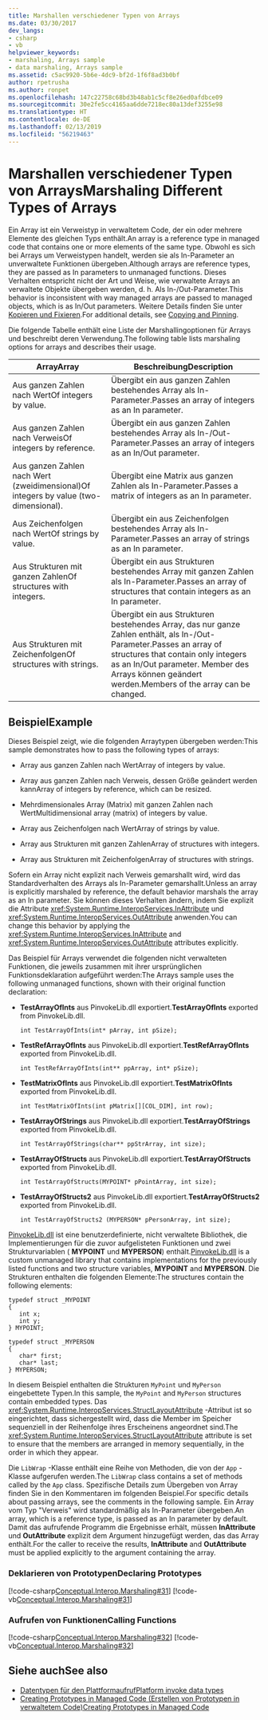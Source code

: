 ```yaml
---
title: Marshallen verschiedener Typen von Arrays
ms.date: 03/30/2017
dev_langs:
- csharp
- vb
helpviewer_keywords:
- marshaling, Arrays sample
- data marshaling, Arrays sample
ms.assetid: c5ac9920-5b6e-4dc9-bf2d-1f6f8ad3b0bf
author: rpetrusha
ms.author: ronpet
ms.openlocfilehash: 147c22758c68bd3b48ab1c5cf8e26ed0afdbce09
ms.sourcegitcommit: 30e2fe5cc4165aa6dde7218ec80a13def3255e98
ms.translationtype: HT
ms.contentlocale: de-DE
ms.lasthandoff: 02/13/2019
ms.locfileid: "56219463"
---
```

# <a name="marshaling-different-types-of-arrays"></a><span data-ttu-id="8d3a4-102">Marshallen verschiedener Typen von Arrays</span><span class="sxs-lookup"><span data-stu-id="8d3a4-102">Marshaling Different Types of Arrays</span></span>
<span data-ttu-id="8d3a4-103">Ein Array ist ein Verweistyp in verwaltetem Code, der ein oder mehrere Elemente des gleichen Typs enthält.</span><span class="sxs-lookup"><span data-stu-id="8d3a4-103">An array is a reference type in managed code that contains one or more elements of the same type.</span></span> <span data-ttu-id="8d3a4-104">Obwohl es sich bei Arrays um Verweistypen handelt, werden sie als In-Parameter an unverwaltete Funktionen übergeben.</span><span class="sxs-lookup"><span data-stu-id="8d3a4-104">Although arrays are reference types, they are passed as In parameters to unmanaged functions.</span></span> <span data-ttu-id="8d3a4-105">Dieses Verhalten entspricht nicht der Art und Weise, wie verwaltete Arrays an verwaltete Objekte übergeben werden, d. h. Als In-/Out-Parameter.</span><span class="sxs-lookup"><span data-stu-id="8d3a4-105">This behavior is inconsistent with way managed arrays are passed to managed objects, which is as In/Out parameters.</span></span> <span data-ttu-id="8d3a4-106">Weitere Details finden Sie unter [Kopieren und Fixieren](copying-and-pinning.md).</span><span class="sxs-lookup"><span data-stu-id="8d3a4-106">For additional details, see [Copying and Pinning](copying-and-pinning.md).</span></span>  
  
 <span data-ttu-id="8d3a4-107">Die folgende Tabelle enthält eine Liste der Marshallingoptionen für Arrays und beschreibt deren Verwendung.</span><span class="sxs-lookup"><span data-stu-id="8d3a4-107">The following table lists marshaling options for arrays and describes their usage.</span></span>  
  
|<span data-ttu-id="8d3a4-108">Array</span><span class="sxs-lookup"><span data-stu-id="8d3a4-108">Array</span></span>|<span data-ttu-id="8d3a4-109">Beschreibung</span><span class="sxs-lookup"><span data-stu-id="8d3a4-109">Description</span></span>|  
|-----------|-----------------|  
|<span data-ttu-id="8d3a4-110">Aus ganzen Zahlen nach Wert</span><span class="sxs-lookup"><span data-stu-id="8d3a4-110">Of integers by value.</span></span>|<span data-ttu-id="8d3a4-111">Übergibt ein aus ganzen Zahlen bestehendes Array als In-Parameter.</span><span class="sxs-lookup"><span data-stu-id="8d3a4-111">Passes an array of integers as an In parameter.</span></span>|  
|<span data-ttu-id="8d3a4-112">Aus ganzen Zahlen nach Verweis</span><span class="sxs-lookup"><span data-stu-id="8d3a4-112">Of integers by reference.</span></span>|<span data-ttu-id="8d3a4-113">Übergibt ein aus ganzen Zahlen bestehendes Array als In-/Out-Parameter.</span><span class="sxs-lookup"><span data-stu-id="8d3a4-113">Passes an array of integers as an In/Out parameter.</span></span>|  
|<span data-ttu-id="8d3a4-114">Aus ganzen Zahlen nach Wert (zweidimensional)</span><span class="sxs-lookup"><span data-stu-id="8d3a4-114">Of integers by value (two-dimensional).</span></span>|<span data-ttu-id="8d3a4-115">Übergibt eine Matrix aus ganzen Zahlen als In-Parameter.</span><span class="sxs-lookup"><span data-stu-id="8d3a4-115">Passes a matrix of integers as an In parameter.</span></span>|  
|<span data-ttu-id="8d3a4-116">Aus Zeichenfolgen nach Wert</span><span class="sxs-lookup"><span data-stu-id="8d3a4-116">Of strings by value.</span></span>|<span data-ttu-id="8d3a4-117">Übergibt ein aus Zeichenfolgen bestehendes Array als In-Parameter.</span><span class="sxs-lookup"><span data-stu-id="8d3a4-117">Passes an array of strings as an In parameter.</span></span>|  
|<span data-ttu-id="8d3a4-118">Aus Strukturen mit ganzen Zahlen</span><span class="sxs-lookup"><span data-stu-id="8d3a4-118">Of structures with integers.</span></span>|<span data-ttu-id="8d3a4-119">Übergibt ein aus Strukturen bestehendes Array mit ganzen Zahlen als In-Parameter.</span><span class="sxs-lookup"><span data-stu-id="8d3a4-119">Passes an array of structures that contain integers as an In parameter.</span></span>|  
|<span data-ttu-id="8d3a4-120">Aus Strukturen mit Zeichenfolgen</span><span class="sxs-lookup"><span data-stu-id="8d3a4-120">Of structures with strings.</span></span>|<span data-ttu-id="8d3a4-121">Übergibt ein aus Strukturen bestehendes Array, das nur ganze Zahlen enthält, als In-/Out-Parameter.</span><span class="sxs-lookup"><span data-stu-id="8d3a4-121">Passes an array of structures that contain only integers as an In/Out parameter.</span></span> <span data-ttu-id="8d3a4-122">Member des Arrays können geändert werden.</span><span class="sxs-lookup"><span data-stu-id="8d3a4-122">Members of the array can be changed.</span></span>|  
  
## <a name="example"></a><span data-ttu-id="8d3a4-123">Beispiel</span><span class="sxs-lookup"><span data-stu-id="8d3a4-123">Example</span></span>  
 <span data-ttu-id="8d3a4-124">Dieses Beispiel zeigt, wie die folgenden Arraytypen übergeben werden:</span><span class="sxs-lookup"><span data-stu-id="8d3a4-124">This sample demonstrates how to pass the following types of arrays:</span></span>  
  
-   <span data-ttu-id="8d3a4-125">Array aus ganzen Zahlen nach Wert</span><span class="sxs-lookup"><span data-stu-id="8d3a4-125">Array of integers by value.</span></span>  
  
-   <span data-ttu-id="8d3a4-126">Array aus ganzen Zahlen nach Verweis, dessen Größe geändert werden kann</span><span class="sxs-lookup"><span data-stu-id="8d3a4-126">Array of integers by reference, which can be resized.</span></span>  
  
-   <span data-ttu-id="8d3a4-127">Mehrdimensionales Array (Matrix) mit ganzen Zahlen nach Wert</span><span class="sxs-lookup"><span data-stu-id="8d3a4-127">Multidimensional array (matrix) of integers by value.</span></span>  
  
-   <span data-ttu-id="8d3a4-128">Array aus Zeichenfolgen nach Wert</span><span class="sxs-lookup"><span data-stu-id="8d3a4-128">Array of strings by value.</span></span>  
  
-   <span data-ttu-id="8d3a4-129">Array aus Strukturen mit ganzen Zahlen</span><span class="sxs-lookup"><span data-stu-id="8d3a4-129">Array of structures with integers.</span></span>  
  
-   <span data-ttu-id="8d3a4-130">Array aus Strukturen mit Zeichenfolgen</span><span class="sxs-lookup"><span data-stu-id="8d3a4-130">Array of structures with strings.</span></span>  
  
 <span data-ttu-id="8d3a4-131">Sofern ein Array nicht explizit nach Verweis gemarshallt wird, wird das Standardverhalten des Arrays als In-Parameter gemarshallt.</span><span class="sxs-lookup"><span data-stu-id="8d3a4-131">Unless an array is explicitly marshaled by reference, the default behavior marshals the array as an In parameter.</span></span> <span data-ttu-id="8d3a4-132">Sie können dieses Verhalten ändern, indem Sie explizit die Attribute <xref:System.Runtime.InteropServices.InAttribute> und <xref:System.Runtime.InteropServices.OutAttribute> anwenden.</span><span class="sxs-lookup"><span data-stu-id="8d3a4-132">You can change this behavior by applying the <xref:System.Runtime.InteropServices.InAttribute> and <xref:System.Runtime.InteropServices.OutAttribute> attributes explicitly.</span></span>  
  
 <span data-ttu-id="8d3a4-133">Das Beispiel für Arrays verwendet die folgenden nicht verwalteten Funktionen, die jeweils zusammen mit ihrer ursprünglichen Funktionsdeklaration aufgeführt werden:</span><span class="sxs-lookup"><span data-stu-id="8d3a4-133">The Arrays sample uses the following unmanaged functions, shown with their original function declaration:</span></span>  
  
-   <span data-ttu-id="8d3a4-134">**TestArrayOfInts** aus PinvokeLib.dll exportiert.</span><span class="sxs-lookup"><span data-stu-id="8d3a4-134">**TestArrayOfInts** exported from PinvokeLib.dll.</span></span>  
  
    ```  
    int TestArrayOfInts(int* pArray, int pSize);  
    ```  
  
-   <span data-ttu-id="8d3a4-135">**TestRefArrayOfInts** aus PinvokeLib.dll exportiert.</span><span class="sxs-lookup"><span data-stu-id="8d3a4-135">**TestRefArrayOfInts** exported from PinvokeLib.dll.</span></span>  
  
    ```  
    int TestRefArrayOfInts(int** ppArray, int* pSize);  
    ```  
  
-   <span data-ttu-id="8d3a4-136">**TestMatrixOfInts** aus PinvokeLib.dll exportiert.</span><span class="sxs-lookup"><span data-stu-id="8d3a4-136">**TestMatrixOfInts** exported from PinvokeLib.dll.</span></span>  
  
    ```  
    int TestMatrixOfInts(int pMatrix[][COL_DIM], int row);  
    ```  
  
-   <span data-ttu-id="8d3a4-137">**TestArrayOfStrings** aus PinvokeLib.dll exportiert.</span><span class="sxs-lookup"><span data-stu-id="8d3a4-137">**TestArrayOfStrings** exported from PinvokeLib.dll.</span></span>  
  
    ```  
    int TestArrayOfStrings(char** ppStrArray, int size);  
    ```  
  
-   <span data-ttu-id="8d3a4-138">**TestArrayOfStructs** aus PinvokeLib.dll exportiert.</span><span class="sxs-lookup"><span data-stu-id="8d3a4-138">**TestArrayOfStructs** exported from PinvokeLib.dll.</span></span>  
  
    ```  
    int TestArrayOfStructs(MYPOINT* pPointArray, int size);  
    ```  
  
-   <span data-ttu-id="8d3a4-139">**TestArrayOfStructs2** aus PinvokeLib.dll exportiert.</span><span class="sxs-lookup"><span data-stu-id="8d3a4-139">**TestArrayOfStructs2** exported from PinvokeLib.dll.</span></span>  
  
    ```  
    int TestArrayOfStructs2 (MYPERSON* pPersonArray, int size);  
    ```  
  
 <span data-ttu-id="8d3a4-140">[PinvokeLib.dll](https://docs.microsoft.com/previous-versions/dotnet/netframework-4.0/as6wyhwt(v=vs.100)) ist eine benutzerdefinierte, nicht verwaltete Bibliothek, die Implementierungen für die zuvor aufgelisteten Funktionen und zwei Strukturvariablen ( **MYPOINT** und **MYPERSON**) enthält.</span><span class="sxs-lookup"><span data-stu-id="8d3a4-140">[PinvokeLib.dll](https://docs.microsoft.com/previous-versions/dotnet/netframework-4.0/as6wyhwt(v=vs.100)) is a custom unmanaged library that contains implementations for the previously listed functions and two structure variables, **MYPOINT** and **MYPERSON**.</span></span> <span data-ttu-id="8d3a4-141">Die Strukturen enthalten die folgenden Elemente:</span><span class="sxs-lookup"><span data-stu-id="8d3a4-141">The structures contain the following elements:</span></span>  
  
```  
typedef struct _MYPOINT  
{  
   int x;   
   int y;   
} MYPOINT;  
  
typedef struct _MYPERSON  
{  
   char* first;   
   char* last;   
} MYPERSON;  
```  
  
 <span data-ttu-id="8d3a4-142">In diesem Beispiel enthalten die Strukturen `MyPoint` und `MyPerson` eingebettete Typen.</span><span class="sxs-lookup"><span data-stu-id="8d3a4-142">In this sample, the `MyPoint` and `MyPerson` structures contain embedded types.</span></span> <span data-ttu-id="8d3a4-143">Das <xref:System.Runtime.InteropServices.StructLayoutAttribute> -Attribut ist so eingerichtet, dass sichergestellt wird, dass die Member im Speicher sequenziell in der Reihenfolge ihres Erscheinens angeordnet sind.</span><span class="sxs-lookup"><span data-stu-id="8d3a4-143">The <xref:System.Runtime.InteropServices.StructLayoutAttribute> attribute is set to ensure that the members are arranged in memory sequentially, in the order in which they appear.</span></span>  
  
 <span data-ttu-id="8d3a4-144">Die `LibWrap` -Klasse enthält eine Reihe von Methoden, die von der `App` -Klasse aufgerufen werden.</span><span class="sxs-lookup"><span data-stu-id="8d3a4-144">The `LibWrap` class contains a set of methods called by the `App` class.</span></span> <span data-ttu-id="8d3a4-145">Spezifische Details zum Übergeben von Array finden Sie in den Kommentaren im folgenden Beispiel.</span><span class="sxs-lookup"><span data-stu-id="8d3a4-145">For specific details about passing arrays, see the comments in the following sample.</span></span> <span data-ttu-id="8d3a4-146">Ein Array vom Typ "Verweis" wird standardmäßig als In-Parameter übergeben.</span><span class="sxs-lookup"><span data-stu-id="8d3a4-146">An array, which is a reference type, is passed as an In parameter by default.</span></span> <span data-ttu-id="8d3a4-147">Damit das aufrufende Programm die Ergebnisse erhält, müssen **InAttribute** und **OutAttribute** explizit dem Argument hinzugefügt werden, das das Array enthält.</span><span class="sxs-lookup"><span data-stu-id="8d3a4-147">For the caller to receive the results, **InAttribute** and **OutAttribute** must be applied explicitly to the argument containing the array.</span></span>  
  
### <a name="declaring-prototypes"></a><span data-ttu-id="8d3a4-148">Deklarieren von Prototypen</span><span class="sxs-lookup"><span data-stu-id="8d3a4-148">Declaring Prototypes</span></span>  
 [!code-csharp[Conceptual.Interop.Marshaling#31](../../../samples/snippets/csharp/VS_Snippets_CLR/conceptual.interop.marshaling/cs/arrays.cs#31)]
 [!code-vb[Conceptual.Interop.Marshaling#31](../../../samples/snippets/visualbasic/VS_Snippets_CLR/conceptual.interop.marshaling/vb/arrays.vb#31)]  
  
### <a name="calling-functions"></a><span data-ttu-id="8d3a4-149">Aufrufen von Funktionen</span><span class="sxs-lookup"><span data-stu-id="8d3a4-149">Calling Functions</span></span>  
 [!code-csharp[Conceptual.Interop.Marshaling#32](../../../samples/snippets/csharp/VS_Snippets_CLR/conceptual.interop.marshaling/cs/arrays.cs#32)]
 [!code-vb[Conceptual.Interop.Marshaling#32](../../../samples/snippets/visualbasic/VS_Snippets_CLR/conceptual.interop.marshaling/vb/arrays.vb#32)]  
  
## <a name="see-also"></a><span data-ttu-id="8d3a4-150">Siehe auch</span><span class="sxs-lookup"><span data-stu-id="8d3a4-150">See also</span></span>
- [<span data-ttu-id="8d3a4-151">Datentypen für den Plattformaufruf</span><span class="sxs-lookup"><span data-stu-id="8d3a4-151">Platform invoke data types</span></span>](marshaling-data-with-platform-invoke.md#platform-invoke-data-types)
- [<span data-ttu-id="8d3a4-152">Creating Prototypes in Managed Code (Erstellen von Prototypen in verwaltetem Code)</span><span class="sxs-lookup"><span data-stu-id="8d3a4-152">Creating Prototypes in Managed Code</span></span>](creating-prototypes-in-managed-code.md)
